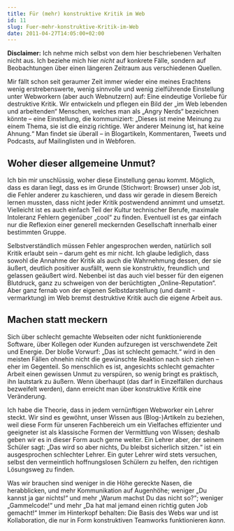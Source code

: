 ```yaml
---
title: Für (mehr) konstruktive Kritik im Web
id: 11
slug: Fuer-mehr-konstruktive-Kritik-im-Web
date: 2011-04-27T14:05:00+02:00
---
```


**Disclaimer:** Ich nehme mich selbst von dem hier beschriebenen Verhalten nicht aus. Ich beziehe mich hier _nicht_ auf konkrete Fälle, sondern auf Beobachtungen über einen längeren Zeitraum aus verschiedenen Quellen.

Mir fällt schon seit geraumer Zeit immer wieder eine meines Erachtens wenig erstrebenswerte, wenig sinnvolle und wenig zielführende Einstellung unter Webworkern (aber auch Webnutzern) auf: Eine eindeutige Vorliebe für destruktive Kritik. Wir entwickeln und pflegen ein Bild der „im Web lebenden und arbeitenden“ Menschen, welches man als „Angry Nerds“ bezeichnen könnte – eine Einstellung, die kommuniziert: „Dieses ist meine Meinung zu einem Thema, sie ist die einzig richtige. Wer anderer Meinung ist, hat keine Ahnung.“ Man findet sie überall – in Blogartikeln, Kommentaren, Tweets und Podcasts, auf Mailinglisten und in Webforen.

## Woher dieser allgemeine Unmut?

Ich bin mir unschlüssig, woher diese Einstellung genau kommt. Möglich, dass es daran liegt, dass es im Grunde (Stichwort: Browser) unser Job ist, die Fehler anderer zu kaschieren, und dass wir gerade in diesem Bereich lernen mussten, dass nicht jeder Kritik postwendend annimmt und umsetzt. Vielleicht ist es auch einfach Teil der Kultur technischer Berufe, maximale Intoleranz Fehlern gegenüber „cool“ zu finden. Eventuell ist es gar einfach nur die Reflexion einer generell meckernden Gesellschaft innerhalb einer bestimmten Gruppe.

Selbstverständlich müssen Fehler angesprochen werden, natürlich soll Kritik erlaubt sein – darum geht es mir nicht. Ich glaube lediglich, dass sowohl die Annahme der Kritik als auch die Wahrnehmung dessen, der sie äußert, deutlich positiver ausfällt, wenn sie konstruktiv, freundlich und gelassen geäußert wird. Nebenbei ist das auch viel besser für den eigenen Blutdruck, ganz zu schweigen von der berüchtigten „Online\-Reputation“. Aber ganz fernab von der eigenen Selbstdarstellung (und damit -vermarktung) im Web bremst destruktive Kritik auch die eigene Arbeit aus.

## Machen statt meckern

Sich über schlecht gemachte Webseiten oder nicht funktionierende Software, über Kollegen oder Kunden aufzuregen ist verschwendete Zeit und Energie. Der bloße Vorwurf: „Das ist schlecht gemacht.“ wird in den meisten Fällen ohnehin nicht die gewünschte Reaktion nach sich ziehen – eher im Gegenteil. So menschlich es ist, angesichts schlecht gemachter Arbeit einen gewissen Unmut zu verspüren, so wenig bringt es praktisch, ihn lautstark zu äußern. Wenn überhaupt (das darf in Einzelfällen durchaus bezweifelt werden), dann erreicht man über konstruktive Kritik eine Veränderung.

Ich habe die Theorie, dass in jedem vernünftigen Webworker ein Lehrer steckt. Wir sind es gewöhnt, unser Wissen aus (Blog\-)Artikeln zu beziehen, weil diese Form für unseren Fachbereich um ein Vielfaches effizienter und geeigneter ist als klassische Formen der Vermittlung von Wissen; deshalb geben wir es in dieser Form auch gerne weiter. Ein Lehrer aber, der seinem Schüler sagt: „Das wird so aber nichts, Du bleibst sicherlich sitzen.“ ist ein ausgesprochen schlechter Lehrer. Ein guter Lehrer wird stets versuchen, selbst den vermeintlich hoffnungslosen Schülern zu helfen, den richtigen Lösungsweg zu finden.

Was wir brauchen sind weniger in die Höhe gereckte Nasen, die herabblicken, und mehr Kommunikation auf Augenhöhe; weniger „Du kannst ja gar nichts!“ und mehr „Warum machst Du das nicht so?“; weniger „Gammelcode!“ und mehr „Da hat mal jemand einen richtig guten Job gemacht!“ Immer im Hinterkopf behalten: Die Basis des Webs war und ist Kollaboration, die nur in Form konstruktiven Teamworks funktionieren _kann_.
